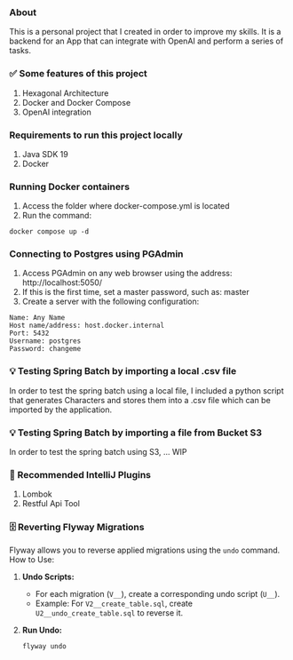 ### About
This is a personal project that I created in order to improve my skills. It is a backend for an App that can integrate with OpenAI and perform a series of tasks.

### ✅ Some features of this project
1. Hexagonal Architecture
2. Docker and Docker Compose
3. OpenAI integration

### Requirements to run this project locally
1. Java SDK 19
2. Docker

### Running Docker containers
1. Access the folder where docker-compose.yml is located
2. Run the command:
```
docker compose up -d 
```

### Connecting to Postgres using PGAdmin
1. Access PGAdmin on any web browser using the address: http://localhost:5050/
2. If this is the first time, set a master password, such as: master
3. Create a server with the following configuration:
```
Name: Any Name
Host name/address: host.docker.internal
Port: 5432
Username: postgres
Password: changeme
```

### 💡 Testing Spring Batch by importing a local .csv file
In order to test the spring batch using a local file, I included a python script 
that generates Characters and stores them into a .csv file which can be imported by the application.

### 💡 Testing Spring Batch by importing a file from Bucket S3
In order to test the spring batch using S3, ... WIP

### 🧩 Recommended IntelliJ Plugins
1. Lombok
2. Restful Api Tool

### 🗄️ Reverting Flyway Migrations
Flyway allows you to reverse applied migrations using the `undo` command. How to Use:

1. **Undo Scripts:**
    - For each migration (`V__`), create a corresponding undo script (`U__`).
    - Example: For `V2__create_table.sql`, create `U2__undo_create_table.sql` to reverse it.

2. **Run Undo:**
   ```bash
   flyway undo